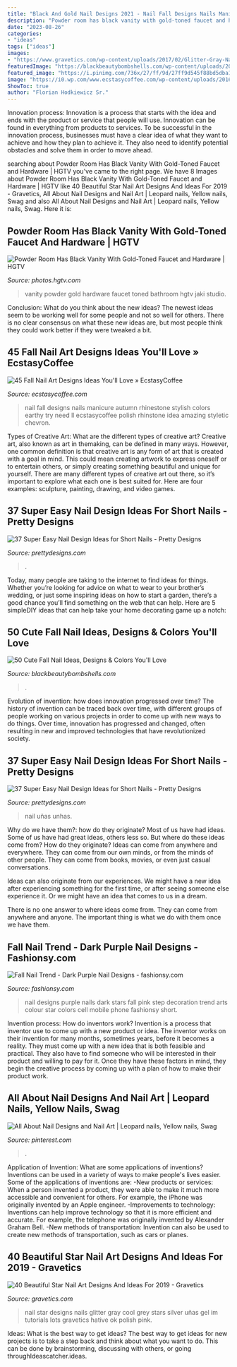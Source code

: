 ```yaml
---
title: "Black And Gold Nail Designs 2021 - Nail Fall Designs Nails Manicure Autumn Rhinestone Stylish Colors Earthy Try Need Ll Ecstasycoffee Polish Rhinstone Idea Amazing Styletic Chevron"
description: "Powder room has black vanity with gold-toned faucet and hardware"
date: "2023-08-26"
categories:
- "ideas"
tags: ["ideas"]
images:
- "https://www.gravetics.com/wp-content/uploads/2017/02/Glitter-Gray-Nail-Designs-with-Black-Star.jpg"
featuredImage: "https://blackbeautybombshells.com/wp-content/uploads/2019/09/54511317_190758065227696_3167195973877445309_n1-768x768.jpg"
featured_image: "https://i.pinimg.com/736x/27/ff/9d/27ff9d545f88bd5dba1faf654111ebf3.jpg"
image: "https://i0.wp.com/www.ecstasycoffee.com/wp-content/uploads/2016/10/Fall-Nail-Designs-28.jpg?resize=736%2C981"
ShowToc: true
author: "Florian Hodkiewicz Sr."
---
```



Innovation process:
Innovation is a process that starts with the idea and ends with the product or service that people will use. Innovation can be found in everything from products to services. To be successful in the innovation process, businesses must have a clear idea of what they want to achieve and how they plan to achieve it. They also need to identify potential obstacles and solve them in order to move ahead.

	

		
searching about Powder Room Has Black Vanity With Gold-Toned Faucet and Hardware | HGTV you've came to the right page. We have 8 Images about Powder Room Has Black Vanity With Gold-Toned Faucet and Hardware | HGTV like 40 Beautiful Star Nail Art Designs And Ideas For 2019 - Gravetics, All About Nail Designs and Nail Art | Leopard nails, Yellow nails, Swag and also All About Nail Designs and Nail Art | Leopard nails, Yellow nails, Swag. Here it is:
		
    
## Powder Room Has Black Vanity With Gold-Toned Faucet And Hardware | HGTV

<img loading=lazy src="https://hgtvhome.sndimg.com/content/dam/images/hgtv/fullset/2019/7/16/0/DOTY2019_Wake-and-Loom_Buckhead-Reno_20.jpg.rend.hgtvcom.966.1449.suffix/1563288492432.jpeg" onerror="this.onerror=null;this.src='https://tse3.mm.bing.net/th?id=OIP.NpgtdqFDLTDLIp742tprUAHaLH&amp;pid=15.1';" alt="Powder Room Has Black Vanity With Gold-Toned Faucet and Hardware | HGTV">

_Source: photos.hgtv.com_

>vanity powder gold hardware faucet toned bathroom hgtv jaki studio. 

	

Conclusion: What do you think about the new ideas?
The newest ideas seem to be working well for some people and not so well for others. There is no clear consensus on what these new ideas are, but most people think they could work better if they were tweaked a bit.

    
## 45 Fall Nail Art Designs Ideas You&#039;ll Love » EcstasyCoffee

<img loading=lazy src="https://i0.wp.com/www.ecstasycoffee.com/wp-content/uploads/2016/10/Fall-Nail-Designs-28.jpg?resize=736%2C981" onerror="this.onerror=null;this.src='https://tse3.mm.bing.net/th?id=OIP.xgXVRctQH1Y_m-ofVlEWHwHaJ3&amp;pid=15.1';" alt="45 Fall Nail Art Designs Ideas You&#039;ll Love » EcstasyCoffee">

_Source: ecstasycoffee.com_

>nail fall designs nails manicure autumn rhinestone stylish colors earthy try need ll ecstasycoffee polish rhinstone idea amazing styletic chevron. 

	

Types of Creative Art: What are the different types of creative art?
Creative art, also known as art in themaking, can be defined in many ways. However, one common definition is that creative art is any form of art that is created with a goal in mind. This could mean creating artwork to express oneself or to entertain others, or simply creating something beautiful and unique for yourself. There are many different types of creative art out there, so it’s important to explore what each one is best suited for. Here are four examples: sculpture, painting, drawing, and video games.

    
## 37 Super Easy Nail Design Ideas For Short Nails - Pretty Designs

<img loading=lazy src="https://www.prettydesigns.com/wp-content/uploads/2017/12/37-super-easy-nail-design-ideas-for-short-nails-24.jpg" onerror="this.onerror=null;this.src='https://tse2.mm.bing.net/th?id=OIP.RDCSrC1de7KSU8UbuGQ4mgHaHa&amp;pid=15.1';" alt="37 Super Easy Nail Design Ideas for Short Nails - Pretty Designs">

_Source: prettydesigns.com_

>. 

	

Today, many people are taking to the internet to find ideas for things. Whether you’re looking for advice on what to wear to your brother’s wedding, or just some inspiring ideas on how to start a garden, there’s a good chance you’ll find something on the web that can help. Here are 5 simpleDIY ideas that can help take your home decorating game up a notch: 

    
## 50 Cute Fall Nail Ideas, Designs &amp; Colors You&#039;ll Love

<img loading=lazy src="https://blackbeautybombshells.com/wp-content/uploads/2019/09/54511317_190758065227696_3167195973877445309_n1-768x768.jpg" onerror="this.onerror=null;this.src='https://tse2.mm.bing.net/th?id=OIP.un3XrQmahmYCtgKvSOjGrQHaHa&amp;pid=15.1';" alt="50 Cute Fall Nail Ideas, Designs &amp; Colors You&#039;ll Love">

_Source: blackbeautybombshells.com_

>. 

	

Evolution of invention: how does innovation progressed over time?
The history of invention can be traced back over time, with different groups of people working on various projects in order to come up with new ways to do things. Over time, innovation has progressed and changed, often resulting in new and improved technologies that have revolutionized society.

    
## 37 Super Easy Nail Design Ideas For Short Nails - Pretty Designs

<img loading=lazy src="https://www.prettydesigns.com/wp-content/uploads/2017/12/37-super-easy-nail-design-ideas-for-short-nails-25.jpg" onerror="this.onerror=null;this.src='https://tse3.mm.bing.net/th?id=OIP.H6M3tijI0yQq-jIb1vE1TgHaHa&amp;pid=15.1';" alt="37 Super Easy Nail Design Ideas for Short Nails - Pretty Designs">

_Source: prettydesigns.com_

>nail uñas unhas. 

	

Why do we have them?: how do they originate?
Most of us have had ideas. Some of us have had great ideas, others less so. But where do these ideas come from? How do they originate?
Ideas can come from anywhere and everywhere. They can come from our own minds, or from the minds of other people. They can come from books, movies, or even just casual conversations.

Ideas can also originate from our experiences. We might have a new idea after experiencing something for the first time, or after seeing someone else experience it. Or we might have an idea that comes to us in a dream.

There is no one answer to where ideas come from. They can come from anywhere and anyone. The important thing is what we do with them once we have them.

    
## Fall Nail Trend - Dark Purple Nail Designs - Fashionsy.com

<img loading=lazy src="http://fashionsy.com/wp-content/uploads/2014/10/midnight-starry-nails-630x654.jpg" onerror="this.onerror=null;this.src='https://tse1.mm.bing.net/th?id=OIP.whXdqLA9TDEsfAGrWllOQQHaHs&amp;pid=15.1';" alt="Fall Nail Trend - Dark Purple Nail Designs - fashionsy.com">

_Source: fashionsy.com_

>nail designs purple nails dark stars fall pink step decoration trend arts colour star colors cell mobile phone fashionsy short. 

	

Invention process: How do inventors work?
Invention is a process that inventor use to come up with a new product or idea. The inventor works on their invention for many months, sometimes years, before it becomes a reality. They must come up with a new idea that is both feasible and practical. They also have to find someone who will be interested in their product and willing to pay for it. Once they have these factors in mind, they begin the creative process by coming up with a plan of how to make their product work.

    
## All About Nail Designs And Nail Art | Leopard Nails, Yellow Nails, Swag

<img loading=lazy src="https://i.pinimg.com/736x/27/ff/9d/27ff9d545f88bd5dba1faf654111ebf3.jpg" onerror="this.onerror=null;this.src='https://tse1.mm.bing.net/th?id=OIP.dgU6Psx9UIFGBHGC1bXRbwHaLH&amp;pid=15.1';" alt="All About Nail Designs and Nail Art | Leopard nails, Yellow nails, Swag">

_Source: pinterest.com_

>. 

	

Application of Invention: What are some applications of inventions?
Inventions can be used in a variety of ways to make people's lives easier. Some of the applications of inventions are: 
-New products or services: When a person invented a product, they were able to make it much more accessible and convenient for others. For example, the iPhone was originally invented by an Apple engineer. 
-Improvements to technology: Inventions can help improve technology so that it is more efficient and accurate. For example, the telephone was originally invented by Alexander Graham Bell. 
-New methods of transportation: Invention can also be used to create new methods of transportation, such as cars or planes.

    
## 40 Beautiful Star Nail Art Designs And Ideas For 2019 - Gravetics

<img loading=lazy src="https://www.gravetics.com/wp-content/uploads/2017/02/Glitter-Gray-Nail-Designs-with-Black-Star.jpg" onerror="this.onerror=null;this.src='https://tse3.mm.bing.net/th?id=OIP.nlIgCXZunIKgGfuxBOMjUAHaHZ&amp;pid=15.1';" alt="40 Beautiful Star Nail Art Designs And Ideas For 2019 - Gravetics">

_Source: gravetics.com_

>nail star designs nails glitter gray cool grey stars silver uñas gel im tutorials lots gravetics hative ok polish pink. 

	

Ideas: What is the best way to get ideas?
The best way to get ideas for new projects is to take a step back and think about what you want to do. This can be done by brainstorming, discussing with others, or going throughIdeascatcher.ideas.

